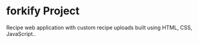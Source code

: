 # forkify Project

Recipe web application with custom recipe uploads built using HTML, CSS, JavaScript..
